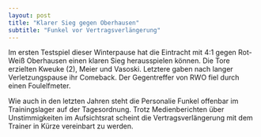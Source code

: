 ```yaml
---
layout: post
title: "Klarer Sieg gegen Oberhausen"
subtitle: "Funkel vor Vertragsverlängerung"
---
```


Im ersten Testspiel dieser Winterpause hat die Eintracht mit 4:1 gegen Rot-Weiß Oberhausen einen klaren Sieg herausspielen können. Die Tore erzielten Kweuke (2), Meier und Vasoski. Letztere gaben nach langer Verletzungspause ihr Comeback. Der Gegentreffer von RWO fiel durch einen Foulelfmeter.

Wie auch in den letzten Jahren steht die Personalie Funkel offenbar im Trainingslager auf der Tagesordnung. Trotz Medienberichten über Unstimmigkeiten im Aufsichtsrat scheint die Vertragsverlängerung mit dem Trainer in Kürze vereinbart zu werden.
